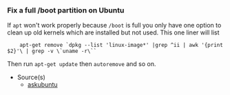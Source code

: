 ### Fix a full /boot partition on Ubuntu

If `apt` won't work properly because `/boot` is full you only have one option to clean up old kernels which are installed but not used. This one liner will list

```
    apt-get remove `dpkg --list 'linux-image*' |grep ^ii | awk '{print $2}'\ | grep -v \`uname -r\``
```

Then run `apt-get update` then `autoremove` and so on.

- Source(s)
  - [askubuntu](http://askubuntu.com/questions/345588/what-is-the-safest-way-to-clean-up-boot-partition)
